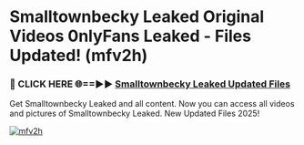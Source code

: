 # Smalltownbecky Leaked Original Videos 0nlyFans Leaked - Files Updated! (mfv2h)

<h3>🔴 CLICK HERE 🌐==►► <a href="https://tinyurl.com/ehrbuxhb" rel="nofollow">Smalltownbecky Leaked Updated Files</a></h3>

Get Smalltownbecky Leaked and all content. Now you can access all videos and pictures of Smalltownbecky Leaked. New Updated Files 2025!

[![mfv2h](https://i.imgur.com/lVYEuWS.gif)](https://tinyurl.com/ehrbuxhb)
